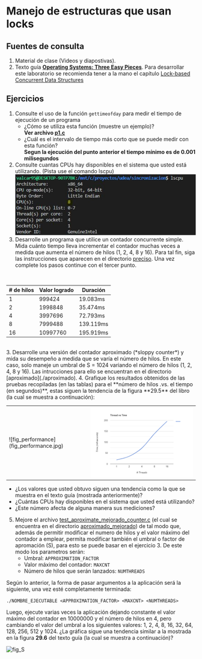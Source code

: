 # Manejo de estructuras que usan locks #

## Fuentes de consulta ##
1. Material de clase (Videos y diapostivas).
2. Texto guía [**Operating Systems: Three Easy Pieces**](http://pages.cs.wisc.edu/~remzi/OSTEP/). Para desarrollar este laboratorio se recomienda tener a la mano el capítulo [Lock-based Concurrent Data Structures](http://pages.cs.wisc.edu/~remzi/OSTEP/threads-locks-usage.pdf)

## Ejercicios ##

1. Consulte el uso de la función ```gettimeofday``` para medir el tiempo de ejecución de un programa
   * ¿Cómo se utiliza esta función (muestre un ejemplo)? 
   <br><b>Ver archivo <a href="https://github.com/valcar95/sincronizacion/blob/master/aplicacion/punto1/p1.c">p1.c<a/></b><br>
   * ¿Cuál es el intervalo de tiempo más corto que se puede medir con esta función?
   <br><b>Segun la ejecución del punto anterior el tiempo mínimo es de 0.001 milisegundos</b><br>
2. Consulte cuantas CPUs hay disponibles en el sistema que usted está utilizando. (Pista use el comando lscpu)
<br><img src="../aplicacion/punto1/cpus.JPG"/><br>
2. Desarrolle un programa que utilice un contador concurrente simple. Mida cuánto tiempo lleva incrementar el contador muchas veces a medida que aumenta el número de hilos (1, 2, 4, 8 y 16). Para tal fin, siga las instrucciones que aparecen en el directorio [preciso](./preciso). Una vez complete los pasos continue con el tercer punto.
<br>
<table>
<thead>
<tr>
<th># de hilos</th>
<th>Valor logrado</th>
<th>Duración</th>
</tr>
</thead>
<tbody>
<tr>
<td>1</td>
<td>999424</td>
<td>19.083ms</td>
</tr>
<tr>
<td>2</td>
<td>1998848</td>
<td>35.474ms</td>
</tr>
<tr>
<td>4</td>
<td>3997696</td>
<td>72.793ms</td>
</tr>
<tr>
<td>8</td>
<td>7999488</td>
<td>139.119ms</td>
</tr>
<tr>
<td>16</td>
<td>10997760</td>
<td>195.919ms</td>
</tr>
</tbody>
</table>
<br>
3. Desarrolle una versión del contador aproximado (*sloppy counter*) y mida su desempeño a medida que se varía el número de hilos. En este caso, solo maneje un umbral de S = 1024 variando el número de hilos (1, 2, 4, 8 y 16). Las intrucciones para ello se encuentran en el directorio [aproximado](./aproximado).
4. Grafique los resultados obtenidos de las pruebas recopiladas (en las tablas) para el **número de hilos .vs. el tiempo (en segundos)**, estas siguen la tendencia de la figura **29.5** del libro (la cual se muestra a continuación):

<table><tr>
<td>![fig_performance](fig_performance.jpg)</td>
<td><img src="../aplicacion/punto1/chart.png"/></td>
</tr></table>

 

   * ¿Los valores que usted obtuvo siguen una tendencia como la que se muestra en el texto guía (mostrada anteriormente)?
   * ¿Cuántas CPUs hay disponibles en el sistema que usted está utilizando?  
   * ¿Este número afecta de alguna manera sus mediciones?

5. Mejore el archivo [test_aproximate_mejorado_counter.c](./aproximado_mejorado/test_aproximate_mejorado_counter.c) (el cual se encuentra en el directorio [aproximado_mejorado](./aproximado_mejorado)) de tal modo que, además de permitir modificar el numero de hilos y el valor máximo del contador a emplear, permita modificar también el umbral o factor de apromación (S), para esto se puede basar en el ejercicio 3. De este modo los parametros serán:
   * Umbral: ```APPROXIMATION_FACTOR```
   * Valor máximo del contador: ```MAXCNT```
   * Número de hilos que serán lanzados: ```NUMTHREADS```
   
Según lo anterior, la forma de pasar argumentos a la aplicación será la siguiente, una vez esté completamente terminada:  

```
./NOMBRE_EJECUTABLE <APPROXIMATION_FACTOR> <MAXCNT> <NUMTHREADS>
```

Luego, ejecute varias veces la aplicación dejando constante el valor máximo del contador en 10000000 y el número de hilos en 4, pero cambiando el valor del umbral a los siguientes valores: 1, 2, 4, 8, 16, 32, 64, 128, 256, 512 y 1024. ¿La gráfica sigue una tendencia similar a la mostrada en la figura **29.6** del texto guía (la cual se muestra a continuación)?

![fig_S](fig_S.jpg)
